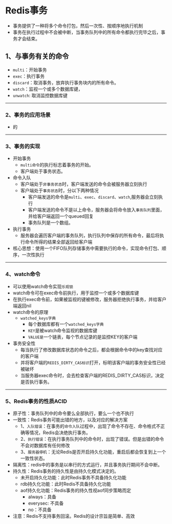 # Redis事务
* 事务提供了一种将多个命令打包，然后一次性、按顺序地执行机制
* 事务在执行过程中不会被中断，当事务队列中的所有命令都执行完毕之后，事务才会结束。
## 1、与事务有关的命令
* `multi`：开始事务
* `exec`：执行事务
* `discard`：取消事务，放弃执行事务块内的所有命令。 
* `watch`：监视一个或多个数据库键，
* `unwatch`: 取消监控数据库键
---
### 2、事务的应用场景
* 的
---
### 3、事务的实现
* 开始事务
  * `multi命令`的执行标志着事务的开始。
  * 客户端处于事务状态。
* 命令入队
  * 客户端处于`非事务状态`时，客户端发送的命令会被服务器立刻执行
  * 客户端处于`事务状态`时，分以下两种情况
    * 客户端发送的命令是`multi`、`exec`、`discard`、`watch`,服务器会立刻执行
    * 客户端发送的命令不是以上命令，服务器会将命令放入`事务队列`里面，并给客户端返回一个queued回复
    * 事务队列是一个数组。
* 执行事务
  * 服务器会遍历客户端的事务队列，执行队列中保存的所有命令，最后将执行命令所得的结果全部返回给客户端
* 核心思想：使用一个FIFO队列存储事务中需要执行的命令，实现命令打包、顺序，一次性执行
---
### 4、watch命令
* 可以使用watch命令实现`乐观锁`
* watch命令可在exec命令前执行，用于监控一个或多个数据库键
* 在执行exec命令前，如果被监视的键被修改，服务器拒绝执行事务，并给客户端返回nil
* watch命令的原理
  * `watched_keys字典`
    * 每个数据库都有一个`watched_keys字典`
    * `KEY`是被watch命令监视的数据库键
    * `VALUE是`一个链表，每个节点记录的是监控KEY的客户端
* 事务安全性
  * 每当执行了修改数据库状态的命令之后，都会根据命令中的key查找对应的客户端
  * 并将客户端的`REDIS_DIRTY_CAS标识`打开，标明该客户端的事务安全性已经被破坏
  * 当服务器exec命令时，会去检查客户端的REDIS_DIRTY_CAS标识，决定是否执行事务。
---
### 5、Redis事务的性质ACID
* 原子性：事务队列中的命令要么全部执行，要么一个也不执行
* 一致性：Redis事务可能出错的地方，以及对应的解决方案
  * 1、`入队错误`：在事务的`命令入队`过程中，出现了命令不存在、命令格式不正确等情况，Redis会决绝执行事务。
  * 2、`执行错误`：在执行事务队列中的命令时，出现了错误。但是出错的命令不会对数据库有任何修改
  * 3、`服务器停机`：无论Redis是否开启持久化功能，重启后都会恢复到上一个一致性状态。
* 隔离性：redis中的事务是以串行的方式运行，并且事务执行期间不会中断。
* 持久性：Redis事务的持久性是由持久化模式决定的。
  * 未开启持久化功能：此时Redis事务不具备持久化功能
  * rdb持久化功能：此时Redis不具备持久化功能
  * aof持久化功能：Redis事务的持久性视aof同步策略而定
    * always：具备
    * everysec: 不具备
    * no：不具备
* 注意：Redis不支持事务回滚。Redis的设计宗旨是简单、高效
